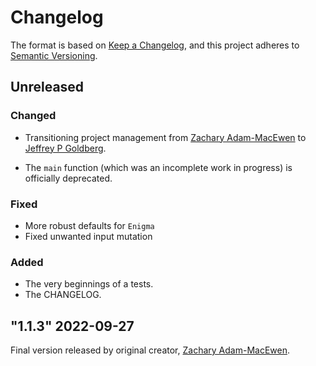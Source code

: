 # Changelog

The format is based on [Keep a Changelog](https://keepachangelog.com/en/1.0.0/),
and this project adheres to [Semantic Versioning](https://semver.org/spec/v2.0.0.html).

## Unreleased

### Changed

- Transitioning project management from [Zachary Adam-MacEwen](https://github.com/ZAdamMac) to [Jeffrey P Goldberg](https://github.com/jpgoldberg).

- The `main` function (which was an incomplete work in progress) is officially deprecated.


### Fixed

- More robust defaults for `Enigma`
- Fixed unwanted input mutation

### Added

- The very beginnings of a tests.
- The CHANGELOG.

## "1.1.3" 2022-09-27

Final version released by original creator, [Zachary Adam-MacEwen](https://github.com/ZAdamMac).
